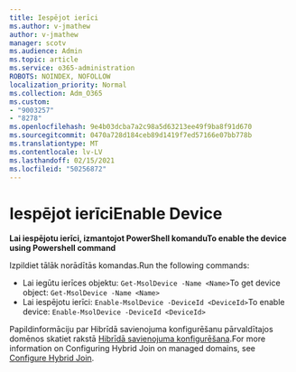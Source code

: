 ```yaml
---
title: Iespējot ierīci
ms.author: v-jmathew
author: v-jmathew
manager: scotv
ms.audience: Admin
ms.topic: article
ms.service: o365-administration
ROBOTS: NOINDEX, NOFOLLOW
localization_priority: Normal
ms.collection: Adm_O365
ms.custom:
- "9003257"
- "8278"
ms.openlocfilehash: 9e4b03dcba7a2c98a5d63213ee49f9ba8f91d670
ms.sourcegitcommit: 0470a728d184ceb89d1419f7ed57166e07bb778b
ms.translationtype: MT
ms.contentlocale: lv-LV
ms.lasthandoff: 02/15/2021
ms.locfileid: "50256872"
---
```

# <a name="enable-device"></a><span data-ttu-id="a418c-102">Iespējot ierīci</span><span class="sxs-lookup"><span data-stu-id="a418c-102">Enable Device</span></span>

<span data-ttu-id="a418c-103">**Lai iespējotu ierīci, izmantojot PowerShell komandu**</span><span class="sxs-lookup"><span data-stu-id="a418c-103">**To enable the device using Powershell command**</span></span>

<span data-ttu-id="a418c-104">Izpildiet tālāk norādītās komandas.</span><span class="sxs-lookup"><span data-stu-id="a418c-104">Run the following commands:</span></span>

- <span data-ttu-id="a418c-105">Lai iegūtu ierīces objektu: `Get-MsolDevice -Name <Name>`</span><span class="sxs-lookup"><span data-stu-id="a418c-105">To get device object: `Get-MsolDevice -Name <Name>`</span></span>
- <span data-ttu-id="a418c-106">Lai iespējotu ierīci: `Enable-MsolDevice -DeviceId <DeviceId>`</span><span class="sxs-lookup"><span data-stu-id="a418c-106">To enable device: `Enable-MsolDevice -DeviceId <DeviceId>`</span></span>

<span data-ttu-id="a418c-107">Papildinformāciju par Hibrīdā savienojuma konfigurēšanu pārvaldītajos domēnos skatiet rakstā [Hibrīdā savienojuma konfigurēšana](https://docs.microsoft.com/azure/active-directory/devices/hybrid-azuread-join-managed-domains).</span><span class="sxs-lookup"><span data-stu-id="a418c-107">For more information on Configuring Hybrid Join on managed domains, see [Configure Hybrid Join](https://docs.microsoft.com/azure/active-directory/devices/hybrid-azuread-join-managed-domains).</span></span>

